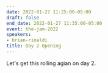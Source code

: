 ```yaml
---
date: 2022-01-27 11:25:00-05:00
draft: false
end_date: 2022-01-27 11:35:00-05:00
event: the-jam-2022
speakers:
- brian-rinaldi
title: Day 2 Opening
---
```



Let's get this rolling agian on day 2.
